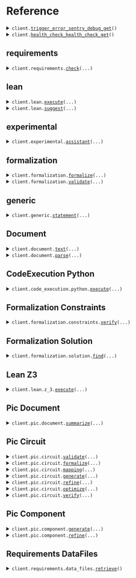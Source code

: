 # Reference
<details><summary><code>client.<a href="src/axiomatic/client.py">trigger_error_sentry_debug_get</a>()</code></summary>
<dl>
<dd>

#### 🔌 Usage

<dl>
<dd>

<dl>
<dd>

```python
from axiomatic import Axiomatic

client = Axiomatic(
    api_key="YOUR_API_KEY",
)
client.trigger_error_sentry_debug_get()

```
</dd>
</dl>
</dd>
</dl>

#### ⚙️ Parameters

<dl>
<dd>

<dl>
<dd>

**request_options:** `typing.Optional[RequestOptions]` — Request-specific configuration.
    
</dd>
</dl>
</dd>
</dl>


</dd>
</dl>
</details>

<details><summary><code>client.<a href="src/axiomatic/client.py">health_check_health_check_get</a>()</code></summary>
<dl>
<dd>

#### 🔌 Usage

<dl>
<dd>

<dl>
<dd>

```python
from axiomatic import Axiomatic

client = Axiomatic(
    api_key="YOUR_API_KEY",
)
client.health_check_health_check_get()

```
</dd>
</dl>
</dd>
</dl>

#### ⚙️ Parameters

<dl>
<dd>

<dl>
<dd>

**request_options:** `typing.Optional[RequestOptions]` — Request-specific configuration.
    
</dd>
</dl>
</dd>
</dl>


</dd>
</dl>
</details>

## requirements
<details><summary><code>client.requirements.<a href="src/axiomatic/requirements/client.py">check</a>(...)</code></summary>
<dl>
<dd>

#### 🔌 Usage

<dl>
<dd>

<dl>
<dd>

```python
from axiomatic import Axiomatic, UserRequirement

client = Axiomatic(
    api_key="YOUR_API_KEY",
)
client.requirements.check(
    request=[
        UserRequirement(
            latex_symbol="latex_symbol",
            requirement_name="requirement_name",
            tolerance=1.1,
            value=1.1,
            units="units",
        )
    ],
)

```
</dd>
</dl>
</dd>
</dl>

#### ⚙️ Parameters

<dl>
<dd>

<dl>
<dd>

**request:** `typing.Sequence[UserRequirement]` 
    
</dd>
</dl>

<dl>
<dd>

**request_options:** `typing.Optional[RequestOptions]` — Request-specific configuration.
    
</dd>
</dl>
</dd>
</dl>


</dd>
</dl>
</details>

## lean
<details><summary><code>client.lean.<a href="src/axiomatic/lean/client.py">execute</a>(...)</code></summary>
<dl>
<dd>

#### 🔌 Usage

<dl>
<dd>

<dl>
<dd>

```python
from axiomatic import Axiomatic

client = Axiomatic(
    api_key="YOUR_API_KEY",
)
client.lean.execute(
    code="code",
)

```
</dd>
</dl>
</dd>
</dl>

#### ⚙️ Parameters

<dl>
<dd>

<dl>
<dd>

**code:** `str` 
    
</dd>
</dl>

<dl>
<dd>

**request_options:** `typing.Optional[RequestOptions]` — Request-specific configuration.
    
</dd>
</dl>
</dd>
</dl>


</dd>
</dl>
</details>

<details><summary><code>client.lean.<a href="src/axiomatic/lean/client.py">suggest</a>(...)</code></summary>
<dl>
<dd>

#### 🔌 Usage

<dl>
<dd>

<dl>
<dd>

```python
from axiomatic import Axiomatic

client = Axiomatic(
    api_key="YOUR_API_KEY",
)
client.lean.suggest(
    prompt="prompt",
    code_prefix="code_prefix",
)

```
</dd>
</dl>
</dd>
</dl>

#### ⚙️ Parameters

<dl>
<dd>

<dl>
<dd>

**prompt:** `str` 
    
</dd>
</dl>

<dl>
<dd>

**code_prefix:** `str` 
    
</dd>
</dl>

<dl>
<dd>

**request_options:** `typing.Optional[RequestOptions]` — Request-specific configuration.
    
</dd>
</dl>
</dd>
</dl>


</dd>
</dl>
</details>

## experimental
<details><summary><code>client.experimental.<a href="src/axiomatic/experimental/client.py">assistant</a>(...)</code></summary>
<dl>
<dd>

#### 📝 Description

<dl>
<dd>

<dl>
<dd>

Interactive assistant for IDE extension
</dd>
</dl>
</dd>
</dl>

#### 🔌 Usage

<dl>
<dd>

<dl>
<dd>

```python
from axiomatic import Axiomatic

client = Axiomatic(
    api_key="YOUR_API_KEY",
)
client.experimental.assistant(
    query="query",
    context="context",
)

```
</dd>
</dl>
</dd>
</dl>

#### ⚙️ Parameters

<dl>
<dd>

<dl>
<dd>

**query:** `str` 
    
</dd>
</dl>

<dl>
<dd>

**context:** `str` 
    
</dd>
</dl>

<dl>
<dd>

**request_options:** `typing.Optional[RequestOptions]` — Request-specific configuration.
    
</dd>
</dl>
</dd>
</dl>


</dd>
</dl>
</details>

## formalization
<details><summary><code>client.formalization.<a href="src/axiomatic/formalization/client.py">formalize</a>(...)</code></summary>
<dl>
<dd>

#### 📝 Description

<dl>
<dd>

<dl>
<dd>

Formalize a query into a dictionary of constraints
</dd>
</dl>
</dd>
</dl>

#### 🔌 Usage

<dl>
<dd>

<dl>
<dd>

```python
from axiomatic import Axiomatic

client = Axiomatic(
    api_key="YOUR_API_KEY",
)
client.formalization.formalize(
    query="query",
)

```
</dd>
</dl>
</dd>
</dl>

#### ⚙️ Parameters

<dl>
<dd>

<dl>
<dd>

**query:** `str` 
    
</dd>
</dl>

<dl>
<dd>

**domain:** `typing.Optional[typing.Literal["PIC"]]` 
    
</dd>
</dl>

<dl>
<dd>

**request_options:** `typing.Optional[RequestOptions]` — Request-specific configuration.
    
</dd>
</dl>
</dd>
</dl>


</dd>
</dl>
</details>

<details><summary><code>client.formalization.<a href="src/axiomatic/formalization/client.py">validate</a>(...)</code></summary>
<dl>
<dd>

#### 📝 Description

<dl>
<dd>

<dl>
<dd>

Validate a set of values with respect to a dictionary of constraints
</dd>
</dl>
</dd>
</dl>

#### 🔌 Usage

<dl>
<dd>

<dl>
<dd>

```python
from axiomatic import Axiomatic, FormalizeResponse

client = Axiomatic(
    api_key="YOUR_API_KEY",
)
client.formalization.validate(
    constraints=FormalizeResponse(
        variables={"key": "value"},
        expressions=[],
    ),
    values={"key": "value"},
)

```
</dd>
</dl>
</dd>
</dl>

#### ⚙️ Parameters

<dl>
<dd>

<dl>
<dd>

**constraints:** `FormalizeResponse` 
    
</dd>
</dl>

<dl>
<dd>

**values:** `typing.Dict[str, str]` 
    
</dd>
</dl>

<dl>
<dd>

**request_options:** `typing.Optional[RequestOptions]` — Request-specific configuration.
    
</dd>
</dl>
</dd>
</dl>


</dd>
</dl>
</details>

## generic
<details><summary><code>client.generic.<a href="src/axiomatic/generic/client.py">statement</a>(...)</code></summary>
<dl>
<dd>

#### 🔌 Usage

<dl>
<dd>

<dl>
<dd>

```python
from axiomatic import Axiomatic

client = Axiomatic(
    api_key="YOUR_API_KEY",
)
client.generic.statement(
    query="query",
)

```
</dd>
</dl>
</dd>
</dl>

#### ⚙️ Parameters

<dl>
<dd>

<dl>
<dd>

**query:** `str` 
    
</dd>
</dl>

<dl>
<dd>

**request_options:** `typing.Optional[RequestOptions]` — Request-specific configuration.
    
</dd>
</dl>
</dd>
</dl>


</dd>
</dl>
</details>

## Document
<details><summary><code>client.document.<a href="src/axiomatic/document/client.py">text</a>(...)</code></summary>
<dl>
<dd>

#### 📝 Description

<dl>
<dd>

<dl>
<dd>

Extracts text from documents
</dd>
</dl>
</dd>
</dl>

#### 🔌 Usage

<dl>
<dd>

<dl>
<dd>

```python
from axiomatic import Axiomatic

client = Axiomatic(
    api_key="YOUR_API_KEY",
)
client.document.text()

```
</dd>
</dl>
</dd>
</dl>

#### ⚙️ Parameters

<dl>
<dd>

<dl>
<dd>

**file:** `from __future__ import annotations

core.File` — See core.File for more documentation
    
</dd>
</dl>

<dl>
<dd>

**method:** `typing.Optional[str]` — Method to use for text-only extraction.It uses a very simple pdf text extractor. 
    
</dd>
</dl>

<dl>
<dd>

**request_options:** `typing.Optional[RequestOptions]` — Request-specific configuration.
    
</dd>
</dl>
</dd>
</dl>


</dd>
</dl>
</details>

<details><summary><code>client.document.<a href="src/axiomatic/document/client.py">parse</a>(...)</code></summary>
<dl>
<dd>

#### 📝 Description

<dl>
<dd>

<dl>
<dd>

Extracts text from documents. It uses advanced pdf segmentation.
</dd>
</dl>
</dd>
</dl>

#### 🔌 Usage

<dl>
<dd>

<dl>
<dd>

```python
from axiomatic import Axiomatic

client = Axiomatic(
    api_key="YOUR_API_KEY",
)
client.document.parse()

```
</dd>
</dl>
</dd>
</dl>

#### ⚙️ Parameters

<dl>
<dd>

<dl>
<dd>

**file:** `from __future__ import annotations

core.File` — See core.File for more documentation
    
</dd>
</dl>

<dl>
<dd>

**method:** `typing.Optional[str]` — Method to use for text extraction
    
</dd>
</dl>

<dl>
<dd>

**ocr:** `typing.Optional[bool]` — Whether to use OCR
    
</dd>
</dl>

<dl>
<dd>

**layout_model:** `typing.Optional[str]` — Method for layout parsing
    
</dd>
</dl>

<dl>
<dd>

**request_options:** `typing.Optional[RequestOptions]` — Request-specific configuration.
    
</dd>
</dl>
</dd>
</dl>


</dd>
</dl>
</details>

## CodeExecution Python
<details><summary><code>client.code_execution.python.<a href="src/axiomatic/code_execution/python/client.py">execute</a>(...)</code></summary>
<dl>
<dd>

#### 📝 Description

<dl>
<dd>

<dl>
<dd>

Execute python code, and return the standard output. If an error occurs, it will be returned in the error_trace field. Importing from the following modules is supported: gdsfactory, z3, json
</dd>
</dl>
</dd>
</dl>

#### 🔌 Usage

<dl>
<dd>

<dl>
<dd>

```python
from axiomatic import Axiomatic

client = Axiomatic(
    api_key="YOUR_API_KEY",
)
client.code_execution.python.execute(
    code="code",
)

```
</dd>
</dl>
</dd>
</dl>

#### ⚙️ Parameters

<dl>
<dd>

<dl>
<dd>

**code:** `str` 
    
</dd>
</dl>

<dl>
<dd>

**request_options:** `typing.Optional[RequestOptions]` — Request-specific configuration.
    
</dd>
</dl>
</dd>
</dl>


</dd>
</dl>
</details>

## Formalization Constraints
<details><summary><code>client.formalization.constraints.<a href="src/axiomatic/formalization/constraints/client.py">verify</a>(...)</code></summary>
<dl>
<dd>

#### 📝 Description

<dl>
<dd>

<dl>
<dd>

Verifies that a set of constraints are consistent
</dd>
</dl>
</dd>
</dl>

#### 🔌 Usage

<dl>
<dd>

<dl>
<dd>

```python
from axiomatic import Axiomatic, FormalizeResponse

client = Axiomatic(
    api_key="YOUR_API_KEY",
)
client.formalization.constraints.verify(
    constraints=FormalizeResponse(
        variables={"key": "value"},
        expressions=[],
    ),
)

```
</dd>
</dl>
</dd>
</dl>

#### ⚙️ Parameters

<dl>
<dd>

<dl>
<dd>

**constraints:** `FormalizeResponse` 
    
</dd>
</dl>

<dl>
<dd>

**request_options:** `typing.Optional[RequestOptions]` — Request-specific configuration.
    
</dd>
</dl>
</dd>
</dl>


</dd>
</dl>
</details>

## Formalization Solution
<details><summary><code>client.formalization.solution.<a href="src/axiomatic/formalization/solution/client.py">find</a>(...)</code></summary>
<dl>
<dd>

#### 📝 Description

<dl>
<dd>

<dl>
<dd>

Finds a solution to a set of constraints provided partial values
</dd>
</dl>
</dd>
</dl>

#### 🔌 Usage

<dl>
<dd>

<dl>
<dd>

```python
from axiomatic import Axiomatic, FormalizeResponse

client = Axiomatic(
    api_key="YOUR_API_KEY",
)
client.formalization.solution.find(
    constraints=FormalizeResponse(
        variables={"key": "value"},
        expressions=[],
    ),
    values={"key": 1},
)

```
</dd>
</dl>
</dd>
</dl>

#### ⚙️ Parameters

<dl>
<dd>

<dl>
<dd>

**constraints:** `FormalizeResponse` 
    
</dd>
</dl>

<dl>
<dd>

**values:** `typing.Dict[str, SolutionBodyValuesValue]` 
    
</dd>
</dl>

<dl>
<dd>

**request_options:** `typing.Optional[RequestOptions]` — Request-specific configuration.
    
</dd>
</dl>
</dd>
</dl>


</dd>
</dl>
</details>

## Lean Z3
<details><summary><code>client.lean.z_3.<a href="src/axiomatic/lean/z_3/client.py">execute</a>(...)</code></summary>
<dl>
<dd>

#### 🔌 Usage

<dl>
<dd>

<dl>
<dd>

```python
from axiomatic import Axiomatic

client = Axiomatic(
    api_key="YOUR_API_KEY",
)
client.lean.z_3.execute(
    code="code",
)

```
</dd>
</dl>
</dd>
</dl>

#### ⚙️ Parameters

<dl>
<dd>

<dl>
<dd>

**code:** `str` 
    
</dd>
</dl>

<dl>
<dd>

**request_options:** `typing.Optional[RequestOptions]` — Request-specific configuration.
    
</dd>
</dl>
</dd>
</dl>


</dd>
</dl>
</details>

## Pic Document
<details><summary><code>client.pic.document.<a href="src/axiomatic/pic/document/client.py">summarize</a>(...)</code></summary>
<dl>
<dd>

#### 📝 Description

<dl>
<dd>

<dl>
<dd>

Generate GDS factory code to create a PIC component
</dd>
</dl>
</dd>
</dl>

#### 🔌 Usage

<dl>
<dd>

<dl>
<dd>

```python
from axiomatic import Axiomatic

client = Axiomatic(
    api_key="YOUR_API_KEY",
)
client.pic.document.summarize(
    markdown="markdown",
    images={"key": "value"},
)

```
</dd>
</dl>
</dd>
</dl>

#### ⚙️ Parameters

<dl>
<dd>

<dl>
<dd>

**markdown:** `str` 
    
</dd>
</dl>

<dl>
<dd>

**images:** `typing.Dict[str, str]` 
    
</dd>
</dl>

<dl>
<dd>

**request_options:** `typing.Optional[RequestOptions]` — Request-specific configuration.
    
</dd>
</dl>
</dd>
</dl>


</dd>
</dl>
</details>

## Pic Circuit
<details><summary><code>client.pic.circuit.<a href="src/axiomatic/pic/circuit/client.py">validate</a>(...)</code></summary>
<dl>
<dd>

#### 📝 Description

<dl>
<dd>

<dl>
<dd>

Validates a set of statements against a netlist.
</dd>
</dl>
</dd>
</dl>

#### 🔌 Usage

<dl>
<dd>

<dl>
<dd>

```python
from axiomatic import (
    Axiomatic,
    Computation,
    Netlist,
    PicInstance,
    StatementDictionary,
)

client = Axiomatic(
    api_key="YOUR_API_KEY",
)
client.pic.circuit.validate(
    netlist=Netlist(
        instances={
            "key": PicInstance(
                component="component",
            )
        },
    ),
    statements=StatementDictionary(),
    mapping={
        "key": Computation(
            name="name",
            arguments={"key": 1.1},
        )
    },
)

```
</dd>
</dl>
</dd>
</dl>

#### ⚙️ Parameters

<dl>
<dd>

<dl>
<dd>

**netlist:** `Netlist` 
    
</dd>
</dl>

<dl>
<dd>

**statements:** `StatementDictionary` 
    
</dd>
</dl>

<dl>
<dd>

**mapping:** `typing.Dict[str, Computation]` 
    
</dd>
</dl>

<dl>
<dd>

**request_options:** `typing.Optional[RequestOptions]` — Request-specific configuration.
    
</dd>
</dl>
</dd>
</dl>


</dd>
</dl>
</details>

<details><summary><code>client.pic.circuit.<a href="src/axiomatic/pic/circuit/client.py">formalize</a>(...)</code></summary>
<dl>
<dd>

#### 📝 Description

<dl>
<dd>

<dl>
<dd>

Formalize a query about a circuit into a dictionary of constraints
</dd>
</dl>
</dd>
</dl>

#### 🔌 Usage

<dl>
<dd>

<dl>
<dd>

```python
from axiomatic import Axiomatic

client = Axiomatic(
    api_key="YOUR_API_KEY",
)
client.pic.circuit.formalize(
    query="query",
)

```
</dd>
</dl>
</dd>
</dl>

#### ⚙️ Parameters

<dl>
<dd>

<dl>
<dd>

**query:** `str` 
    
</dd>
</dl>

<dl>
<dd>

**request_options:** `typing.Optional[RequestOptions]` — Request-specific configuration.
    
</dd>
</dl>
</dd>
</dl>


</dd>
</dl>
</details>

<details><summary><code>client.pic.circuit.<a href="src/axiomatic/pic/circuit/client.py">mapping</a>(...)</code></summary>
<dl>
<dd>

#### 📝 Description

<dl>
<dd>

<dl>
<dd>

Map variables in the constraints to computations on the netlist.
</dd>
</dl>
</dd>
</dl>

#### 🔌 Usage

<dl>
<dd>

<dl>
<dd>

```python
from axiomatic import Axiomatic, Netlist, PicInstance, StatementDictionary

client = Axiomatic(
    api_key="YOUR_API_KEY",
)
client.pic.circuit.mapping(
    statements=StatementDictionary(),
    netlist=Netlist(
        instances={
            "key": PicInstance(
                component="component",
            )
        },
    ),
)

```
</dd>
</dl>
</dd>
</dl>

#### ⚙️ Parameters

<dl>
<dd>

<dl>
<dd>

**statements:** `StatementDictionary` 
    
</dd>
</dl>

<dl>
<dd>

**netlist:** `Netlist` 
    
</dd>
</dl>

<dl>
<dd>

**max_iter:** `typing.Optional[int]` 
    
</dd>
</dl>

<dl>
<dd>

**request_options:** `typing.Optional[RequestOptions]` — Request-specific configuration.
    
</dd>
</dl>
</dd>
</dl>


</dd>
</dl>
</details>

<details><summary><code>client.pic.circuit.<a href="src/axiomatic/pic/circuit/client.py">generate</a>(...)</code></summary>
<dl>
<dd>

#### 📝 Description

<dl>
<dd>

<dl>
<dd>

Generate GDS factory code to create a circuit
</dd>
</dl>
</dd>
</dl>

#### 🔌 Usage

<dl>
<dd>

<dl>
<dd>

```python
from axiomatic import Axiomatic

client = Axiomatic(
    api_key="YOUR_API_KEY",
)
client.pic.circuit.generate(
    query="query",
)

```
</dd>
</dl>
</dd>
</dl>

#### ⚙️ Parameters

<dl>
<dd>

<dl>
<dd>

**query:** `str` 
    
</dd>
</dl>

<dl>
<dd>

**request_options:** `typing.Optional[RequestOptions]` — Request-specific configuration.
    
</dd>
</dl>
</dd>
</dl>


</dd>
</dl>
</details>

<details><summary><code>client.pic.circuit.<a href="src/axiomatic/pic/circuit/client.py">refine</a>(...)</code></summary>
<dl>
<dd>

#### 📝 Description

<dl>
<dd>

<dl>
<dd>

Refine GDS factory code to create a circuit
</dd>
</dl>
</dd>
</dl>

#### 🔌 Usage

<dl>
<dd>

<dl>
<dd>

```python
from axiomatic import Axiomatic

client = Axiomatic(
    api_key="YOUR_API_KEY",
)
client.pic.circuit.refine(
    query="query",
)

```
</dd>
</dl>
</dd>
</dl>

#### ⚙️ Parameters

<dl>
<dd>

<dl>
<dd>

**query:** `str` 
    
</dd>
</dl>

<dl>
<dd>

**feedback:** `typing.Optional[str]` 
    
</dd>
</dl>

<dl>
<dd>

**code:** `typing.Optional[str]` 
    
</dd>
</dl>

<dl>
<dd>

**request_options:** `typing.Optional[RequestOptions]` — Request-specific configuration.
    
</dd>
</dl>
</dd>
</dl>


</dd>
</dl>
</details>

<details><summary><code>client.pic.circuit.<a href="src/axiomatic/pic/circuit/client.py">optimize</a>(...)</code></summary>
<dl>
<dd>

#### 📝 Description

<dl>
<dd>

<dl>
<dd>

Optimize a PIC circuit with given cost and constraints
</dd>
</dl>
</dd>
</dl>

#### 🔌 Usage

<dl>
<dd>

<dl>
<dd>

```python
from axiomatic import (
    Axiomatic,
    Computation,
    Netlist,
    Parameter,
    PicInstance,
    StatementDictionary,
)

client = Axiomatic(
    api_key="YOUR_API_KEY",
)
client.pic.circuit.optimize(
    netlist=Netlist(
        instances={
            "key": PicInstance(
                component="component",
            )
        },
    ),
    statements=StatementDictionary(),
    mapping={
        "key": Computation(
            name="name",
            arguments={"key": 1.1},
        )
    },
    parameters=[
        Parameter(
            path="path",
        )
    ],
)

```
</dd>
</dl>
</dd>
</dl>

#### ⚙️ Parameters

<dl>
<dd>

<dl>
<dd>

**netlist:** `Netlist` 
    
</dd>
</dl>

<dl>
<dd>

**statements:** `StatementDictionary` 
    
</dd>
</dl>

<dl>
<dd>

**mapping:** `typing.Dict[str, Computation]` 
    
</dd>
</dl>

<dl>
<dd>

**parameters:** `typing.Sequence[Parameter]` 
    
</dd>
</dl>

<dl>
<dd>

**request_options:** `typing.Optional[RequestOptions]` — Request-specific configuration.
    
</dd>
</dl>
</dd>
</dl>


</dd>
</dl>
</details>

<details><summary><code>client.pic.circuit.<a href="src/axiomatic/pic/circuit/client.py">verify</a>(...)</code></summary>
<dl>
<dd>

#### 📝 Description

<dl>
<dd>

<dl>
<dd>

Verifies that the code for a circuit
</dd>
</dl>
</dd>
</dl>

#### 🔌 Usage

<dl>
<dd>

<dl>
<dd>

```python
from axiomatic import Axiomatic

client = Axiomatic(
    api_key="YOUR_API_KEY",
)
client.pic.circuit.verify(
    code="code",
)

```
</dd>
</dl>
</dd>
</dl>

#### ⚙️ Parameters

<dl>
<dd>

<dl>
<dd>

**code:** `str` 
    
</dd>
</dl>

<dl>
<dd>

**request_options:** `typing.Optional[RequestOptions]` — Request-specific configuration.
    
</dd>
</dl>
</dd>
</dl>


</dd>
</dl>
</details>

## Pic Component
<details><summary><code>client.pic.component.<a href="src/axiomatic/pic/component/client.py">generate</a>(...)</code></summary>
<dl>
<dd>

#### 📝 Description

<dl>
<dd>

<dl>
<dd>

Generate GDS factory code to create a PIC component
</dd>
</dl>
</dd>
</dl>

#### 🔌 Usage

<dl>
<dd>

<dl>
<dd>

```python
from axiomatic import Axiomatic

client = Axiomatic(
    api_key="YOUR_API_KEY",
)
client.pic.component.generate(
    query="query",
)

```
</dd>
</dl>
</dd>
</dl>

#### ⚙️ Parameters

<dl>
<dd>

<dl>
<dd>

**query:** `str` 
    
</dd>
</dl>

<dl>
<dd>

**request_options:** `typing.Optional[RequestOptions]` — Request-specific configuration.
    
</dd>
</dl>
</dd>
</dl>


</dd>
</dl>
</details>

<details><summary><code>client.pic.component.<a href="src/axiomatic/pic/component/client.py">refine</a>(...)</code></summary>
<dl>
<dd>

#### 📝 Description

<dl>
<dd>

<dl>
<dd>

Refine GDS factory code to create a circuit
</dd>
</dl>
</dd>
</dl>

#### 🔌 Usage

<dl>
<dd>

<dl>
<dd>

```python
from axiomatic import Axiomatic

client = Axiomatic(
    api_key="YOUR_API_KEY",
)
client.pic.component.refine(
    query="query",
)

```
</dd>
</dl>
</dd>
</dl>

#### ⚙️ Parameters

<dl>
<dd>

<dl>
<dd>

**query:** `str` 
    
</dd>
</dl>

<dl>
<dd>

**feedback:** `typing.Optional[str]` 
    
</dd>
</dl>

<dl>
<dd>

**code:** `typing.Optional[str]` 
    
</dd>
</dl>

<dl>
<dd>

**request_options:** `typing.Optional[RequestOptions]` — Request-specific configuration.
    
</dd>
</dl>
</dd>
</dl>


</dd>
</dl>
</details>

## Requirements DataFiles
<details><summary><code>client.requirements.data_files.<a href="src/axiomatic/requirements/data_files/client.py">retrieve</a>()</code></summary>
<dl>
<dd>

#### 📝 Description

<dl>
<dd>

<dl>
<dd>

Provides database for user menu later used to compose reqs in AXtract
</dd>
</dl>
</dd>
</dl>

#### 🔌 Usage

<dl>
<dd>

<dl>
<dd>

```python
from axiomatic import Axiomatic

client = Axiomatic(
    api_key="YOUR_API_KEY",
)
client.requirements.data_files.retrieve()

```
</dd>
</dl>
</dd>
</dl>

#### ⚙️ Parameters

<dl>
<dd>

<dl>
<dd>

**request_options:** `typing.Optional[RequestOptions]` — Request-specific configuration.
    
</dd>
</dl>
</dd>
</dl>


</dd>
</dl>
</details>


